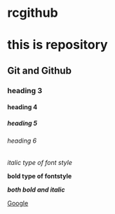 # rcgithub
# this is repository
## Git and Github
### heading 3
#### heading 4
##### heading 5
###### heading 6
*italic type of font style*

**bold type of fontstyle**

***both bold and italic***

[Google](www.google.com)
